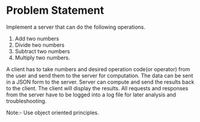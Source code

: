 # Problem Statement

Implement a server that can do the following operations.
1. Add two numbers
2. Divide two numbers 
3. Subtract two numbers 
4. Multiply two numbers. 

A client has to take numbers and desired operation code(or operator) from the user and send them to the server for computation.  The data can be sent in a JSON form to the server. Server can compute and send the results back to the client. The client will display the results. All requests and responses from the server have to be logged into a log file for later analysis and troubleshooting. 

Note:- Use object oriented principles.
